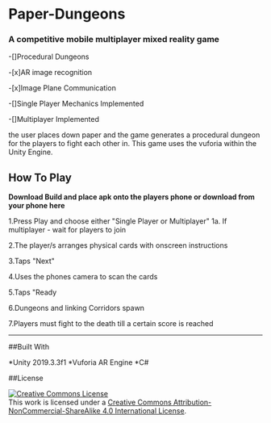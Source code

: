 # Paper-Dungeons
### A competitive mobile multiplayer mixed reality game

-[]Procedural Dungeons

-[x]AR image recognition

-[x]Image Plane Communication

-[]Single Player Mechanics Implemented

-[]Multiplayer Implemented

the user places down paper and the game generates a procedural dungeon for the players to fight each other in. This game uses the vuforia within the Unity Engine.

## How To Play
**Download Build and place apk onto the players phone or download from your phone here**

1.Press Play and choose either "Single Player or Multiplayer"
  1a. If multiplayer - wait for players to join
  
2.The player/s arranges physical cards with onscreen instructions 

3.Taps "Next"

4.Uses the phones camera to scan the cards

5.Taps "Ready

6.Dungeons and linking Corridors spawn

7.Players must fight to the death till a certain score  is reached

----------------------------------------------------------------------------

##Built With

*Unity 2019.3.3f1
*Vuforia AR Engine
*C#

##License

<a rel="license" href="http://creativecommons.org/licenses/by-nc-sa/4.0/"><img alt="Creative Commons License" style="border-width:0" src="https://i.creativecommons.org/l/by-nc-sa/4.0/88x31.png" /></a><br />This work is licensed under a <a rel="license" href="http://creativecommons.org/licenses/by-nc-sa/4.0/">Creative Commons Attribution-NonCommercial-ShareAlike 4.0 International License</a>.
